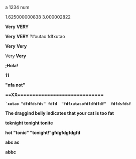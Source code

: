 a 1234 num

1.625000000838
3.000002822



<B>Very</B> <B>VERY</B>

<b>Very</B> <B>VERY</B>
?#xutao fdfxutao

<B>Very</b> <B>Very</B>

<Bdhfghgfhfsddsfds>Very<B> <B>Very</B>

;Hola!

<B>11<B></B>


"nfa not"


==XX=============================


    `xutao "dfdfdsfds" fdfd  "fdfxutasofdfdfdfdf"  fdfdsfdsf


The draggind belly indicates that your cat is too fat

toknight tonight tonite

hot "tonic" "tonight!"gfdgfdgfdgfd

abc
ac

abbc